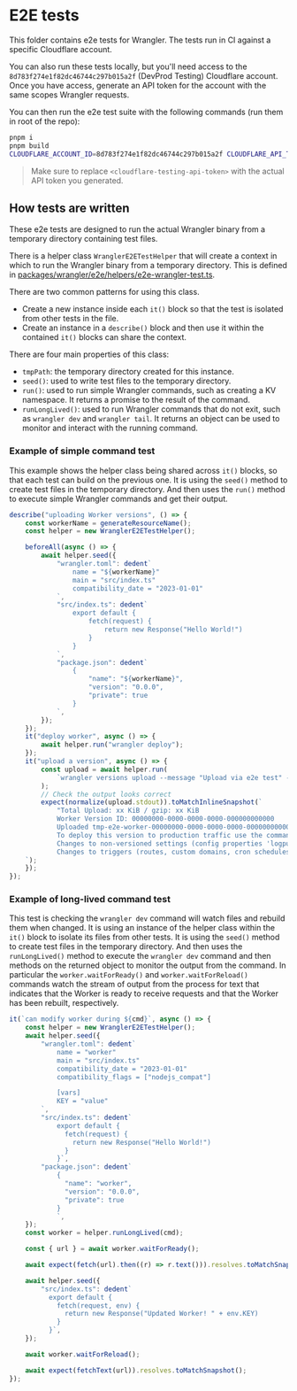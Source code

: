 # E2E tests

This folder contains e2e tests for Wrangler. The tests run in CI against a specific Cloudflare account.

You can also run these tests locally, but you'll need access to the `8d783f274e1f82dc46744c297b015a2f` (DevProd Testing) Cloudflare account. Once you have access, generate an API token for the account with the same scopes Wrangler requests.

You can then run the e2e test suite with the following commands (run them in root of the repo):

```zsh
pnpm i
pnpm build
CLOUDFLARE_ACCOUNT_ID=8d783f274e1f82dc46744c297b015a2f CLOUDFLARE_API_TOKEN=<cloudflare-testing-api-token> WRANGLER="node --no-warnings $PWD/.tmp/wrangler/bin/wrangler.js" WRANGLER_IMPORT="$PWD/.tmp/wrangler/wrangler-dist/cli.js" pnpm --filter wrangler run test:e2e --retry 0
```

> Make sure to replace `<cloudflare-testing-api-token>` with the actual API token you generated.

## How tests are written

These e2e tests are designed to run the actual Wrangler binary from a temporary directory containing test files.

There is a helper class `WranglerE2ETestHelper` that will create a context in which to run the Wrangler binary from a temporary directory.
This is defined in [packages/wrangler/e2e/helpers/e2e-wrangler-test.ts](https://github.com/cloudflare/workers-sdk/tree/main/packages/wrangler/e2e/helpers/e2e-wrangler-test.ts).

There are two common patterns for using this class.

- Create a new instance inside each `it()` block so that the test is isolated from other tests in the file.
- Create an instance in a `describe()` block and then use it within the contained `it()` blocks can share the context.

There are four main properties of this class:

- `tmpPath`: the temporary directory created for this instance.
- `seed()`: used to write test files to the temporary directory.
- `run()`: used to run simple Wrangler commands, such as creating a KV namespace. It returns a promise to the result of the command.
- `runLongLived()`: used to run Wrangler commands that do not exit, such as `wrangler dev` and `wrangler tail`. It returns an object can be used to monitor and interact with the running command.

### Example of simple command test

This example shows the helper class being shared across `it()` blocks, so that each test can build on the previous one.
It is using the `seed()` method to create test files in the temporary directory.
And then uses the `run()` method to execute simple Wrangler commands and get their output.

```ts
describe("uploading Worker versions", () => {
	const workerName = generateResourceName();
	const helper = new WranglerE2ETestHelper();

	beforeAll(async () => {
		await helper.seed({
			"wrangler.toml": dedent`
				name = "${workerName}"
				main = "src/index.ts"
				compatibility_date = "2023-01-01"
			`,
			"src/index.ts": dedent`
				export default {
					fetch(request) {
						return new Response("Hello World!")
					}
				}
			`,
			"package.json": dedent`
				{
					"name": "${workerName}",
					"version": "0.0.0",
					"private": true
				}
			`,
		});
	});
	it("deploy worker", async () => {
		await helper.run("wrangler deploy");
	});
	it("upload a version", async () => {
		const upload = await helper.run(
			`wrangler versions upload --message "Upload via e2e test" --tag "e2e-upload"  --x-versions`
		);
		// Check the output looks correct
		expect(normalize(upload.stdout)).toMatchInlineSnapshot(`
			"Total Upload: xx KiB / gzip: xx KiB
			Worker Version ID: 00000000-0000-0000-0000-000000000000
			Uploaded tmp-e2e-worker-00000000-0000-0000-0000-000000000000 (TIMINGS)
			To deploy this version to production traffic use the command wrangler versions deploy --experimental-versions
			Changes to non-versioned settings (config properties 'logpush' or 'tail_consumers') take effect after your next deployment using the command wrangler versions deploy --experimental-versions
			Changes to triggers (routes, custom domains, cron schedules, etc) must be applied with the command wrangler triggers deploy --experimental-versions"
	`);
	});
});
```

### Example of long-lived command test

This test is checking the `wrangler dev` command will watch files and rebuild them when changed.
It is using an instance of the helper class within the `it()` block to isolate its files from other tests.
It is using the `seed()` method to create test files in the temporary directory.
And then uses the `runLongLived()` method to execute the `wrangler dev` command and then methods on the returned object to monitor the output from the command.
In particular the `worker.waitForReady()` and `worker.waitForReload()` commands watch the stream of output from the process for text that indicates that the Worker is ready to receive requests and that the Worker has been rebuilt, respectively.

```ts
it(`can modify worker during ${cmd}`, async () => {
	const helper = new WranglerE2ETestHelper();
	await helper.seed({
		"wrangler.toml": dedent`
			name = "worker"
			main = "src/index.ts"
			compatibility_date = "2023-01-01"
			compatibility_flags = ["nodejs_compat"]

			[vars]
			KEY = "value"
		`,
		"src/index.ts": dedent`
			export default {
			  fetch(request) {
				return new Response("Hello World!")
			  }
			}`,
		"package.json": dedent`
			{
			  "name": "worker",
			  "version": "0.0.0",
			  "private": true
			}
			`,
	});
	const worker = helper.runLongLived(cmd);

	const { url } = await worker.waitForReady();

	await expect(fetch(url).then((r) => r.text())).resolves.toMatchSnapshot();

	await helper.seed({
		"src/index.ts": dedent`
		  export default {
			fetch(request, env) {
			  return new Response("Updated Worker! " + env.KEY)
			}
		  }`,
	});

	await worker.waitForReload();

	await expect(fetchText(url)).resolves.toMatchSnapshot();
});
```
